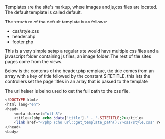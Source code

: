 Templates are the site's markup, where images and js,css files are located. The default template is called default.

The structure of the default template is as follows:

- css/style.css
- header.php
- footer.php

This is a very simple setup a regular site would have multiple css files and a javascript folder containing js files, an image folder. The rest of the sites pages come from the views.

Below is the contents of the header.php template, the title comes from an array with a key of title followed by the constant SITETITLE, this lets the controllers set the page titles in an array that is passed to the template

The url helper is being used to get the full path to the css file.

```php
<!DOCTYPE html>
<html lang="en">
<head>
    <meta charset="utf-8">
    <title><?php echo $data['title'].' - '.SITETITLE;?></title>
    <link href="<?php echo url::get_template_path();?>css/style.css" rel="stylesheet">
</head>
<body>
```
